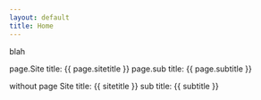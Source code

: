 ```yaml
---
layout: default
title: Home
---
```


blah

page.Site title: {{ page.sitetitle }}
page.sub title: {{ page.subtitle }}

without page
Site title: {{ sitetitle }}
sub title: {{ subtitle }}
